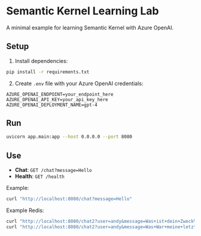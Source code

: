 # Semantic Kernel Learning Lab

A minimal example for learning Semantic Kernel with Azure OpenAI.

## Setup

1. Install dependencies:
```bash
pip install -r requirements.txt
```

2. Create `.env` file with your Azure OpenAI credentials:
```
AZURE_OPENAI_ENDPOINT=your_endpoint_here
AZURE_OPENAI_API_KEY=your_api_key_here
AZURE_OPENAI_DEPLOYMENT_NAME=gpt-4
```

## Run

```bash
uvicorn app.main:app --host 0.0.0.0 --port 8080
```

## Use

- **Chat**: `GET /chat?message=Hello`
- **Health**: `GET /health`

Example:
```bash
curl "http://localhost:8080/chat?message=Hello"
```

Example Redis:
```bash
curl "http://localhost:8080/chat2?user=andy&message=Was+ist+dein+Zweck%3F"
curl "http://localhost:8080/chat2?user=andy&message=Was+War+meine+letzte+Frage%3F"
```
